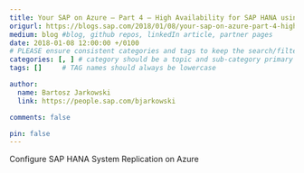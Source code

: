 ```yaml
---
title: Your SAP on Azure – Part 4 – High Availability for SAP HANA using System Replication
origurl: https://blogs.sap.com/2018/01/08/your-sap-on-azure-part-4-high-availability-for-sap-hana-using-system-replication/
medium: blog #blog, github repos, linkedIn article, partner pages
date: 2018-01-08 12:00:00 +/0100
# PLEASE ensure consistent categories and tags to keep the search/filtering meaningful!
categories: [, ] # category should be a topic and sub-category primary product
tags: []     # TAG names should always be lowercase

author:
  name: Bartosz Jarkowski
  link: https://people.sap.com/bjarkowski

comments: false

pin: false
---
```

Configure SAP HANA System Replication on Azure
